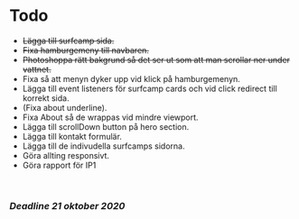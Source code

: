 # Todo

* ~~Lägga till surfcamp sida.~~
* ~~Fixa hamburgemeny till navbaren.~~
* ~~Photoshoppa rätt bakgrund så det ser ut som att man scrollar ner under vattnet.~~
* Fixa så att menyn dyker upp vid klick på hamburgemenyn.
* Lägga till event listeners för surfcamp cards och vid click redirect till korrekt sida.
* (Fixa about underline).
* Fixa About så de wrappas vid mindre viewport.
* Lägga till scrollDown button på hero section.
* Lägga till kontakt formulär.
* Lägga till de indivudella surfcamps sidorna.
* Göra allting responsivt.
* Göra rapport för IP1

<br>

### ***Deadline 21 oktober 2020***